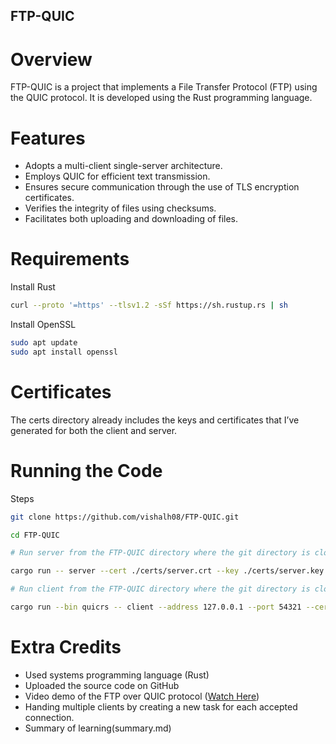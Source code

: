 ## FTP-QUIC

# Overview

FTP-QUIC is a project that implements a File Transfer Protocol (FTP) using the QUIC protocol. It is developed using the Rust programming language.

# Features

- Adopts a multi-client single-server architecture.
- Employs QUIC for efficient text transmission.
- Ensures secure communication through the use of TLS encryption certificates.
- Verifies the integrity of files using checksums.
- Facilitates both uploading and downloading of files.

# Requirements

Install Rust

```bash
curl --proto '=https' --tlsv1.2 -sSf https://sh.rustup.rs | sh
```

Install OpenSSL

```bash
sudo apt update
sudo apt install openssl
```

# Certificates

The certs directory already includes the keys and certificates that I’ve generated for both the client and server.

# Running the Code

Steps

```bash
git clone https://github.com/vishalh08/FTP-QUIC.git

cd FTP-QUIC

# Run server from the FTP-QUIC directory where the git directory is cloned

cargo run -- server --cert ./certs/server.crt --key ./certs/server.key

# Run client from the FTP-QUIC directory where the git directory is cloned (use separate terminal)

cargo run --bin quicrs -- client --address 127.0.0.1 --port 54321 --cert ./certs/ca.cert
```

# Extra Credits

- Used systems programming language (Rust)
- Uploaded the source code on GitHub
- Video demo of the FTP over QUIC protocol ([Watch Here](https://youtu.be/1BJ5SHsx2hk))
- Handing multiple clients by creating a new task for each accepted connection.
- Summary of learning(summary.md)
